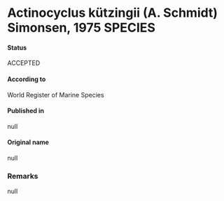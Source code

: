 Actinocyclus kützingii (A. Schmidt) Simonsen, 1975 SPECIES
=======

#### Status
ACCEPTED

#### According to
World Register of Marine Species

#### Published in
null

#### Original name
null

### Remarks
null